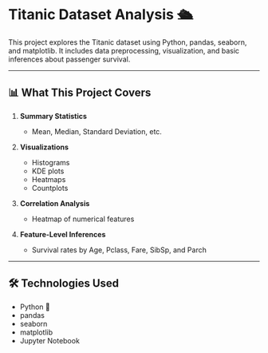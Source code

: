 # Titanic Dataset Analysis 🛳️

This project explores the Titanic dataset using Python, pandas, seaborn, and matplotlib. It includes data preprocessing, visualization, and basic inferences about passenger survival.

---

## 📊 What This Project Covers

1. **Summary Statistics**
   - Mean, Median, Standard Deviation, etc.

2. **Visualizations**
   - Histograms
   - KDE plots
   - Heatmaps
   - Countplots

3. **Correlation Analysis**
   - Heatmap of numerical features

4. **Feature-Level Inferences**
   - Survival rates by Age, Pclass, Fare, SibSp, and Parch

---

## 🛠️ Technologies Used

- Python 🐍
- pandas
- seaborn
- matplotlib
- Jupyter Notebook


